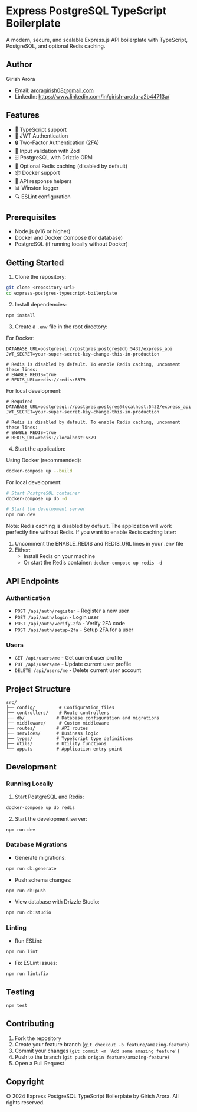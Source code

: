 # Express PostgreSQL TypeScript Boilerplate

A modern, secure, and scalable Express.js API boilerplate with TypeScript, PostgreSQL, and optional Redis caching.

## Author

Girish Arora
- Email: aroragirish08@gmail.com
- LinkedIn: https://www.linkedin.com/in/girish-aroda-a2b44713a/

## Features

- 🚀 TypeScript support
- 🔐 JWT Authentication
- 🔒 Two-Factor Authentication (2FA)
- 📝 Input validation with Zod
- 🗄️ PostgreSQL with Drizzle ORM
- 💾 Optional Redis caching (disabled by default)
- 📦 Docker support
- 📝 API response helpers
- 📊 Winston logger
- 🔍 ESLint configuration

## Prerequisites

- Node.js (v16 or higher)
- Docker and Docker Compose (for database)
- PostgreSQL (if running locally without Docker)

## Getting Started

1. Clone the repository:
```bash
git clone <repository-url>
cd express-postgres-typescript-boilerplate
```

2. Install dependencies:
```bash
npm install
```

3. Create a `.env` file in the root directory:

For Docker:
```env
DATABASE_URL=postgresql://postgres:postgres@db:5432/express_api
JWT_SECRET=your-super-secret-key-change-this-in-production

# Redis is disabled by default. To enable Redis caching, uncomment these lines:
# ENABLE_REDIS=true
# REDIS_URL=redis://redis:6379
```

For local development:
```env
# Required
DATABASE_URL=postgresql://postgres:postgres@localhost:5432/express_api
JWT_SECRET=your-super-secret-key-change-this-in-production

# Redis is disabled by default. To enable Redis caching, uncomment these lines:
# ENABLE_REDIS=true
# REDIS_URL=redis://localhost:6379
```

4. Start the application:

Using Docker (recommended):
```bash
docker-compose up --build
```

For local development:
```bash
# Start PostgreSQL container
docker-compose up db -d

# Start the development server
npm run dev
```

Note: Redis caching is disabled by default. The application will work perfectly fine without Redis. If you want to enable Redis caching later:
1. Uncomment the ENABLE_REDIS and REDIS_URL lines in your .env file
2. Either:
   - Install Redis on your machine
   - Or start the Redis container: `docker-compose up redis -d`

## API Endpoints

### Authentication

- `POST /api/auth/register` - Register a new user
- `POST /api/auth/login` - Login user
- `POST /api/auth/verify-2fa` - Verify 2FA code
- `POST /api/auth/setup-2fa` - Setup 2FA for a user

### Users

- `GET /api/users/me` - Get current user profile
- `PUT /api/users/me` - Update current user profile
- `DELETE /api/users/me` - Delete current user account

## Project Structure

```
src/
├── config/         # Configuration files
├── controllers/    # Route controllers
├── db/            # Database configuration and migrations
├── middleware/     # Custom middleware
├── routes/        # API routes
├── services/      # Business logic
├── types/         # TypeScript type definitions
├── utils/         # Utility functions
└── app.ts         # Application entry point
```

## Development

### Running Locally

1. Start PostgreSQL and Redis:
```bash
docker-compose up db redis
```

2. Start the development server:
```bash
npm run dev
```

### Database Migrations

- Generate migrations:
```bash
npm run db:generate
```

- Push schema changes:
```bash
npm run db:push
```

- View database with Drizzle Studio:
```bash
npm run db:studio
```

### Linting

- Run ESLint:
```bash
npm run lint
```

- Fix ESLint issues:
```bash
npm run lint:fix
```

## Testing

```bash
npm test
```

## Contributing

1. Fork the repository
2. Create your feature branch (`git checkout -b feature/amazing-feature`)
3. Commit your changes (`git commit -m 'Add some amazing feature'`)
4. Push to the branch (`git push origin feature/amazing-feature`)
5. Open a Pull Request

## Copyright

© 2024 Express PostgreSQL TypeScript Boilerplate by Girish Arora. All rights reserved. 